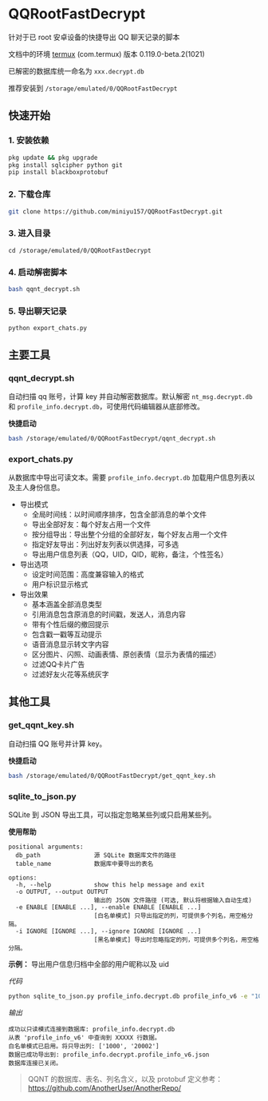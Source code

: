 # QQRootFastDecrypt

针对于已 root 安卓设备的快捷导出 QQ 聊天记录的脚本

文档中的环境 [termux](https://github.com/termux/termux-app/releases) (com.termux) 版本 0.119.0-beta.2(1021)

已解密的数据库统一命名为 `xxx.decrypt.db`

推荐安装到 `/storage/emulated/0/QQRootFastDecrypt`

## 快速开始

### 1. 安装依赖

```bash
pkg update && pkg upgrade
pkg install sqlcipher python git
pip install blackboxprotobuf
```

### 2. 下载仓库

```bash
git clone https://github.com/miniyu157/QQRootFastDecrypt.git
```

### 3. 进入目录

```
cd /storage/emulated/0/QQRootFastDecrypt
```

### 4. 启动解密脚本

```bash
bash qqnt_decrypt.sh
```

### 5. 导出聊天记录
    
```
python export_chats.py
```

## 主要工具

### qqnt_decrypt.sh

自动扫描 qq 账号，计算 key 并自动解密数据库。默认解密 `nt_msg.decrypt.db` 和 `profile_info.decrypt.db`，可使用代码编辑器从底部修改。

**快捷启动**

```bash
bash /storage/emulated/0/QQRootFastDecrypt/qqnt_decrypt.sh
```

### export_chats.py

从数据库中导出可读文本。需要 `profile_info.decrypt.db` 加载用户信息列表以及主人身份信息。

- 导出模式
  - 全局时间线：以时间顺序排序，包含全部消息的单个文件
  - 导出全部好友：每个好友占用一个文件
  - 按分组导出：导出整个分组的全部好友，每个好友占用一个文件
  - 指定好友导出：列出好友列表以供选择，可多选
  - 导出用户信息列表（QQ，UID，QID，昵称，备注，个性签名）
- 导出选项
  - 设定时间范围：高度兼容输入的格式
  - 用户标识显示格式
- 导出效果
  - 基本涵盖全部消息类型
  - 引用消息包含原消息的时间戳，发送人，消息内容
  - 带有个性后缀的撤回提示
  - 包含戳一戳等互动提示
  - 语音消息显示转文字内容
  - 区分图片、闪照、动画表情、原创表情（显示为表情的描述）
  - 过滤QQ卡片广告
  - 过滤好友火花等系统灰字

## 其他工具

### get_qqnt_key.sh

自动扫描 QQ 账号并计算 key。

**快捷启动**

```bash
bash /storage/emulated/0/QQRootFastDecrypt/get_qqnt_key.sh
```

### sqlite_to_json.py

SQLite 到 JSON 导出工具，可以指定忽略某些列或只启用某些列。

**使用帮助**

```
positional arguments:
  db_path               源 SQLite 数据库文件的路径
  table_name            数据库中要导出的表名

options:
  -h, --help            show this help message and exit
  -o OUTPUT, --output OUTPUT
                        输出的 JSON 文件路径 (可选, 默认将根据输入自动生成)
  -e ENABLE [ENABLE ...], --enable ENABLE [ENABLE ...]
                        [白名单模式] 只导出指定的列，可提供多个列名，用空格分隔。
  -i IGNORE [IGNORE ...], --ignore IGNORE [IGNORE ...]
                        [黑名单模式] 导出时忽略指定的列，可提供多个列名，用空格分隔。
```

**示例：** 导出用户信息归档中全部的用户昵称以及 uid

_代码_

```bash
python sqlite_to_json.py profile_info.decrypt.db profile_info_v6 -e "1000" "20002"
```

_输出_

```
成功以只读模式连接到数据库: profile_info.decrypt.db
从表 'profile_info_v6' 中查询到 XXXXX 行数据。
白名单模式已启用。将只导出列: ['1000', '20002']
数据已成功导出到: profile_info.decrypt.profile_info_v6.json
数据库连接已关闭。
```

> QQNT 的数据库、表名、列名含义，以及 protobuf 定义参考：https://github.com/AnotherUser/AnotherRepo/
